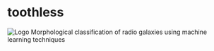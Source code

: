 # toothless
![Logo](http://francky.me/images/quora001.png)
Morphological classification of radio galaxies using machine learning techniques
